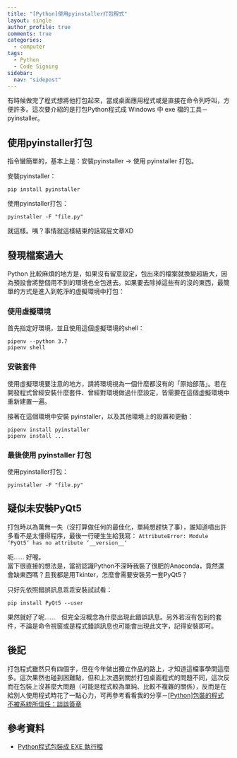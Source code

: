 ```yaml
---
title: "[Python]使用pyinstaller打包程式"
layout: single
author_profile: true
comments: true
categories:
  - computer
tags:
  - Python
  - Code Signing
sidebar:
  nav: "sidepost"
---
```


有時候做完了程式想將他打包起來，當成桌面應用程式或是直接在命令列呼叫，方便許多。這次要介紹的是打包Python程式成 Windows 中 exe 檔的工具－pyinstaller。

## 使用pyinstaller打包

指令蠻簡單的，基本上是：安裝pyinstaller → 使用 pyinstaller 打包。

安裝pyinstaller：
```
pip install pyinstaller
```

使用pyinstaller打包：
```
pyinstaller -F "file.py"
```

就這樣。咦？事情就這樣結束的話寫屁文章XD

## 發現檔案過大

Python 比較麻煩的地方是，如果沒有留意設定，包出來的檔案就換變超級大，因為預設會將整個用不到的環境也全包進去。如果要去除掉這些有的沒的東西，最簡單的方式是進入到乾淨的虛擬環境中打包：

### 使用虛擬環境

首先指定好環境，並且使用這個虛擬環境的shell：  
```
pipenv --python 3.7
pipenv shell
```

### 安裝套件

使用虛擬環境要注意的地方，請將環境視為一個什麼都沒有的「原始部落」。若在開發程式曾經安裝什麼套件、曾經對環境做過什麼設定，皆需要在這個虛擬環境中重新建置一遍。

接著在這個環境中安裝 pyinstaller，以及其他環境上的設置和更動：
```
pipenv install pyinstaller
pipenv install ...
```

### 最後使用 pyinstaller 打包
使用pyinstaller打包：
```
pyinstaller -F "file.py"
```

## 疑似未安裝PyQt5
打包時以為萬無一失（沒打算做任何的最佳化，單純想趕快了事），誰知道噴出許多看不是太懂得程序，最後一行硬生生給我寫：
`AttributeError: Module ‘PyQt5‘ has no attribute ‘__version__‘`

呃…… 好喔。  
當下很直接的想法是，當初認識Python不深時我裝了很肥的Anaconda，竟然還會缺東西嗎？且我都是用Tkinter，怎麼會需要安裝另一套PyQt5？

只好先依照錯誤訊息乖乖安裝試試看：

```
pip install PyQt5 --user
```

果然就好了呢……　但完全沒概念為什麼出現此錯誤訊息。另外若沒有包到的套件，不論是命令視窗或是程式錯誤訊息也可能會出現此文字，記得安裝即可。

## 後記
打包程式雖然只有四個字，但在今年做出獨立作品的路上，才知道這檔事學問這麼多。這次果然也碰到困難點，但和上次遇到關於打包桌面程式的問題不同，這次反而在包裝上沒甚麼大問題（可能是程式較為單純、比較不複雜的關係），反而是在給別人使用程式時花了一點心力，可再參考看看我的分享－[[Python]包裝的程式不被系統所信任：談談簽章](https://alexmav04.github.io/computer/code-signing/)

## 參考資料
* [Python程式包裝成 EXE 執行檔](https://ithelp.ithome.com.tw/articles/10226815)